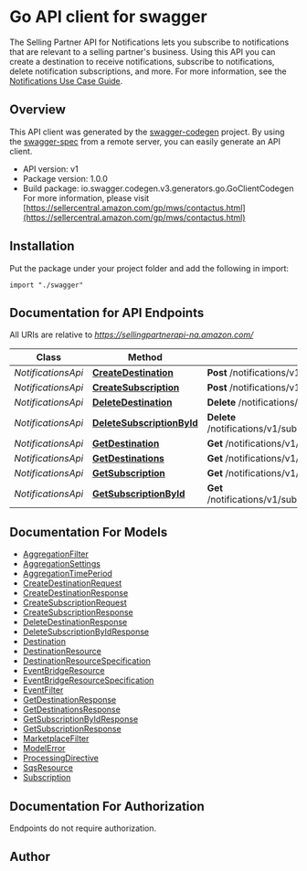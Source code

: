 # Go API client for swagger

The Selling Partner API for Notifications lets you subscribe to notifications that are relevant to a selling partner's business. Using this API you can create a destination to receive notifications, subscribe to notifications, delete notification subscriptions, and more.  For more information, see the [Notifications Use Case Guide](doc:notifications-api-v1-use-case-guide).

## Overview
This API client was generated by the [swagger-codegen](https://github.com/swagger-api/swagger-codegen) project.  By using the [swagger-spec](https://github.com/swagger-api/swagger-spec) from a remote server, you can easily generate an API client.

- API version: v1
- Package version: 1.0.0
- Build package: io.swagger.codegen.v3.generators.go.GoClientCodegen
For more information, please visit [https://sellercentral.amazon.com/gp/mws/contactus.html](https://sellercentral.amazon.com/gp/mws/contactus.html)

## Installation
Put the package under your project folder and add the following in import:
```golang
import "./swagger"
```

## Documentation for API Endpoints

All URIs are relative to *https://sellingpartnerapi-na.amazon.com/*

Class | Method | HTTP request | Description
------------ | ------------- | ------------- | -------------
*NotificationsApi* | [**CreateDestination**](docs/NotificationsApi.md#createdestination) | **Post** /notifications/v1/destinations | 
*NotificationsApi* | [**CreateSubscription**](docs/NotificationsApi.md#createsubscription) | **Post** /notifications/v1/subscriptions/{notificationType} | 
*NotificationsApi* | [**DeleteDestination**](docs/NotificationsApi.md#deletedestination) | **Delete** /notifications/v1/destinations/{destinationId} | 
*NotificationsApi* | [**DeleteSubscriptionById**](docs/NotificationsApi.md#deletesubscriptionbyid) | **Delete** /notifications/v1/subscriptions/{notificationType}/{subscriptionId} | 
*NotificationsApi* | [**GetDestination**](docs/NotificationsApi.md#getdestination) | **Get** /notifications/v1/destinations/{destinationId} | 
*NotificationsApi* | [**GetDestinations**](docs/NotificationsApi.md#getdestinations) | **Get** /notifications/v1/destinations | 
*NotificationsApi* | [**GetSubscription**](docs/NotificationsApi.md#getsubscription) | **Get** /notifications/v1/subscriptions/{notificationType} | 
*NotificationsApi* | [**GetSubscriptionById**](docs/NotificationsApi.md#getsubscriptionbyid) | **Get** /notifications/v1/subscriptions/{notificationType}/{subscriptionId} | 

## Documentation For Models

 - [AggregationFilter](docs/AggregationFilter.md)
 - [AggregationSettings](docs/AggregationSettings.md)
 - [AggregationTimePeriod](docs/AggregationTimePeriod.md)
 - [CreateDestinationRequest](docs/CreateDestinationRequest.md)
 - [CreateDestinationResponse](docs/CreateDestinationResponse.md)
 - [CreateSubscriptionRequest](docs/CreateSubscriptionRequest.md)
 - [CreateSubscriptionResponse](docs/CreateSubscriptionResponse.md)
 - [DeleteDestinationResponse](docs/DeleteDestinationResponse.md)
 - [DeleteSubscriptionByIdResponse](docs/DeleteSubscriptionByIdResponse.md)
 - [Destination](docs/Destination.md)
 - [DestinationResource](docs/DestinationResource.md)
 - [DestinationResourceSpecification](docs/DestinationResourceSpecification.md)
 - [EventBridgeResource](docs/EventBridgeResource.md)
 - [EventBridgeResourceSpecification](docs/EventBridgeResourceSpecification.md)
 - [EventFilter](docs/EventFilter.md)
 - [GetDestinationResponse](docs/GetDestinationResponse.md)
 - [GetDestinationsResponse](docs/GetDestinationsResponse.md)
 - [GetSubscriptionByIdResponse](docs/GetSubscriptionByIdResponse.md)
 - [GetSubscriptionResponse](docs/GetSubscriptionResponse.md)
 - [MarketplaceFilter](docs/MarketplaceFilter.md)
 - [ModelError](docs/ModelError.md)
 - [ProcessingDirective](docs/ProcessingDirective.md)
 - [SqsResource](docs/SqsResource.md)
 - [Subscription](docs/Subscription.md)

## Documentation For Authorization
 Endpoints do not require authorization.


## Author


